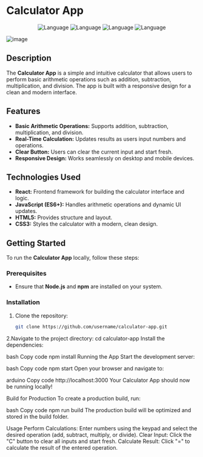 # Calculator App

<p align="center">
  <img alt="Language" src="https://img.shields.io/badge/React-20232A?style=for-the-badge&logo=react&logoColor=61DAFB"/>
  <img alt="Language" src="https://img.shields.io/badge/JavaScript-323330?style=for-the-badge&logo=javascript&logoColor=F7DF1E"/>
  <img alt="Language" src="https://img.shields.io/badge/CSS-239120?style=for-the-badge&logo=css3&logoColor=black"/>
  <img alt="Language" src="https://img.shields.io/badge/HTML-239120?style=for-the-badge&logo=html5&logoColor=black"/>
</p>

![image](https://github.com/user-attachments/assets/e6150086-b1b1-4ee4-a1c0-4d8c78f8eb3a)


## Description
The **Calculator App** is a simple and intuitive calculator that allows users to perform basic arithmetic operations such as addition, subtraction, multiplication, and division. The app is built with a responsive design for a clean and modern interface.

## Features
- **Basic Arithmetic Operations:** Supports addition, subtraction, multiplication, and division.
- **Real-Time Calculation:** Updates results as users input numbers and operations.
- **Clear Button:** Users can clear the current input and start fresh.
- **Responsive Design:** Works seamlessly on desktop and mobile devices.

## Technologies Used
- **React:** Frontend framework for building the calculator interface and logic.
- **JavaScript (ES6+):** Handles arithmetic operations and dynamic UI updates.
- **HTML5:** Provides structure and layout.
- **CSS3:** Styles the calculator with a modern, clean design.

## Getting Started

To run the **Calculator App** locally, follow these steps:

### Prerequisites
- Ensure that **Node.js** and **npm** are installed on your system.

### Installation

1. Clone the repository:
   ```bash
   git clone https://github.com/username/calculator-app.git
2.Navigate to the project directory:
cd calculator-app
Install the dependencies:

bash
Copy code
npm install
Running the App
Start the development server:

bash
Copy code
npm start
Open your browser and navigate to:

arduino
Copy code
http://localhost:3000
Your Calculator App should now be running locally!

Build for Production
To create a production build, run:

bash
Copy code
npm run build
The production build will be optimized and stored in the build folder.

Usage
Perform Calculations: Enter numbers using the keypad and select the desired operation (add, subtract, multiply, or divide).
Clear Input: Click the "C" button to clear all inputs and start fresh.
Calculate Result: Click "=" to calculate the result of the entered operation.
